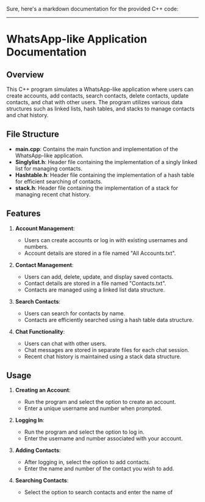 Sure, here's a markdown documentation for the provided C++ code:

---

# WhatsApp-like Application Documentation

## Overview
This C++ program simulates a WhatsApp-like application where users can create accounts, add contacts, search contacts, delete contacts, update contacts, and chat with other users. The program utilizes various data structures such as linked lists, hash tables, and stacks to manage contacts and chat history.

## File Structure
- **main.cpp**: Contains the main function and implementation of the WhatsApp-like application.
- **Singlylist.h**: Header file containing the implementation of a singly linked list for managing contacts.
- **Hashtable.h**: Header file containing the implementation of a hash table for efficient searching of contacts.
- **stack.h**: Header file containing the implementation of a stack for managing recent chat history.

## Features
1. **Account Management**:
   - Users can create accounts or log in with existing usernames and numbers.
   - Account details are stored in a file named "All Accounts.txt".

2. **Contact Management**:
   - Users can add, delete, update, and display saved contacts.
   - Contact details are stored in a file named "<username>Contacts.txt".
   - Contacts are managed using a linked list data structure.

3. **Search Contacts**:
   - Users can search for contacts by name.
   - Contacts are efficiently searched using a hash table data structure.

4. **Chat Functionality**:
   - Users can chat with other users.
   - Chat messages are stored in separate files for each chat session.
   - Recent chat history is maintained using a stack data structure.

## Usage
1. **Creating an Account**:
   - Run the program and select the option to create an account.
   - Enter a unique username and number when prompted.

2. **Logging In**:
   - Run the program and select the option to log in.
   - Enter the username and number associated with your account.

3. **Adding Contacts**:
   - After logging in, select the option to add contacts.
   - Enter the name and number of the contact you wish to add.

4. **Searching Contacts**:
   - Select the option to search contacts and enter the name of
